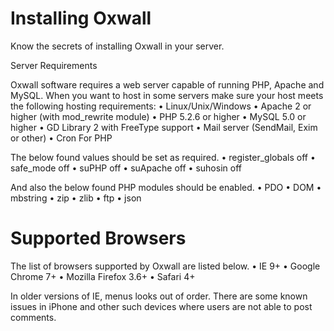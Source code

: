 Installing Oxwall
=================

Know the secrets of installing Oxwall in your server.

Server Requirements

Oxwall software requires a web server capable of running PHP, Apache and MySQL. When you want to host in some servers make sure your host meets the following hosting requirements:
•	Linux/Unix/Windows
•	Apache 2 or higher (with mod_rewrite module)
•	PHP 5.2.6 or higher
•	MySQL 5.0 or higher
•	GD Library 2 with FreeType support
•	Mail server (SendMail, Exim or other)
•	Cron For PHP

The below found values should be set as required.
•	register_globals off
•	safe_mode off
•	suPHP off
•	suApache off
•	suhosin off

And also the below found PHP modules should be enabled.
•	PDO
•	DOM
•	mbstring
•	zip
•	zlib
•	ftp
•	json


Supported Browsers
==================
The list of browsers supported by Oxwall are listed below.
•	IE 9+
•	Google Chrome 7+
•	Mozilla Firefox 3.6+
•	Safari 4+

In older versions of IE, menus looks out of order. There are some known issues in iPhone and other such devices where users are not able to post comments.
